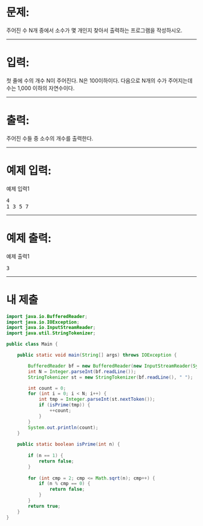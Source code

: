 # 문제: 
주어진 수 N개 중에서 소수가 몇 개인지 찾아서 출력하는 프로그램을 작성하시오.

---
# 입력: 
첫 줄에 수의 개수 N이 주어진다. N은 100이하이다. 다음으로 N개의 수가 주어지는데 수는 1,000 이하의 자연수이다.

---
# 출력: 
주어진 수들 중 소수의 개수를 출력한다.

---
# 예제 입력:

예제 입력1
<pre>
4
1 3 5 7
</pre>

---
# 예제 출력:

예제 출력1
<pre>
3
</pre>

---
# 내 제출

~~~java
import java.io.BufferedReader;
import java.io.IOException;
import java.io.InputStreamReader;
import java.util.StringTokenizer;

public class Main {

	public static void main(String[] args) throws IOException {

		BufferedReader bf = new BufferedReader(new InputStreamReader(System.in));
		int N = Integer.parseInt(bf.readLine());
		StringTokenizer st = new StringTokenizer(bf.readLine(), " ");

		int count = 0;
		for (int i = 0; i < N; i++) {
			int tmp = Integer.parseInt(st.nextToken());
			if (isPrime(tmp)) {
				++count;
			}
		}
		System.out.println(count);
	}
	
	public static boolean isPrime(int n) {
		
		if (n == 1) {
			return false;
		}
		
		for (int cmp = 2; cmp <= Math.sqrt(n); cmp++) {
			if (n % cmp == 0) {
				return false;
			}
		}
		return true;
	}
}
~~~
